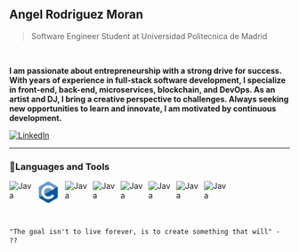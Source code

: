 


## Angel Rodriguez Moran	


> Software Engineer Student at Universidad Politecnica de Madrid
<br/>

**I am passionate about entrepreneurship with a strong drive for success. With years of experience in full-stack software development, I specialize in front-end, back-end, microservices, blockchain, and DevOps. As an artist and DJ, I bring a creative perspective to challenges. Always seeking new opportunities to learn and innovate, I am motivated by continuous development.**

[![LinkedIn](https://img.shields.io/badge/LinkedIn-0077B5?style=for-the-badge&logo=linkedin&logoColor=white)](https://www.linkedin.com/in/angel-rodr%C3%ADguez-mor%C3%A1n-274868301/)

---

### 	:thought_balloon:Languages and Tools

<img align="left" alt="Java" width="40px" style="padding-right:10px;" src="https://www.vectorlogo.zone/logos/git-scm/git-scm-icon.svg"/>
<img align="left" alt="Java" width="40px" style="padding-right:10px;" src="https://raw.githubusercontent.com/devicons/devicon/master/icons/c/c-original.svg"/>
<img align="left" alt="Java" width="40px" style="padding-right:10px;" src="https://www.svgrepo.com/show/452091/python.svg"/>
<img align="left" alt="Java" width="40px" style="padding-right:10px;" src="https://www.svgrepo.com/show/452045/js.svg"/>
<img align="left" alt="Java" width="40px" style="padding-right:10px;" src="https://www.svgrepo.com/show/439290/react.svg"/>
<img align="left" alt="Java" width="40px" style="padding-right:10px;" src="https://www.svgrepo.com/show/331488/mongodb.svg"/>
<img align="left" alt="Java" width="40px" style="padding-right:10px;" src="https://www.svgrepo.com/show/374088/solidity.svg"/>
<img align="left" alt="Java" width="40px" style="padding-right:10px;" src="https://www.svgrepo.com/show/373848/mysql.svg"/> <br/> <br/>


<br/>
<br/>

~~~
"The goal isn't to live forever, is to create something that will" - ??
~~~
